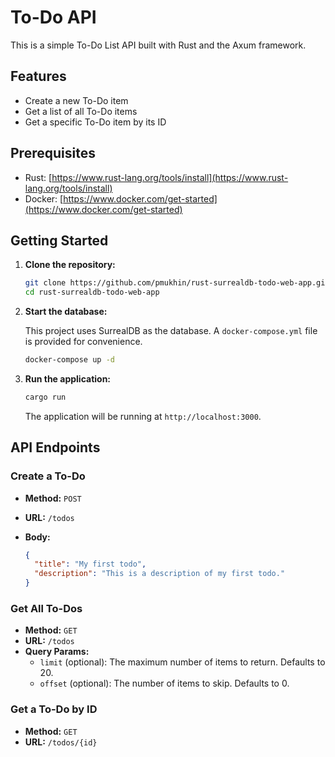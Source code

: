 # To-Do API

This is a simple To-Do List API built with Rust and the Axum framework.

## Features

* Create a new To-Do item
* Get a list of all To-Do items
* Get a specific To-Do item by its ID

## Prerequisites

* Rust: [https://www.rust-lang.org/tools/install](https://www.rust-lang.org/tools/install)
* Docker: [https://www.docker.com/get-started](https://www.docker.com/get-started)

## Getting Started

1. **Clone the repository:**

   ```bash
   git clone https://github.com/pmukhin/rust-surrealdb-todo-web-app.git
   cd rust-surrealdb-todo-web-app
   ```

2. **Start the database:**

   This project uses SurrealDB as the database. A `docker-compose.yml` file is provided for convenience.

   ```bash
   docker-compose up -d
   ```

3. **Run the application:**

   ```bash
   cargo run
   ```

   The application will be running at `http://localhost:3000`.

## API Endpoints

### Create a To-Do

* **Method:** `POST`
* **URL:** `/todos`
* **Body:**

  ```json
  {
    "title": "My first todo",
    "description": "This is a description of my first todo."
  }
  ```

### Get All To-Dos

* **Method:** `GET`
* **URL:** `/todos`
* **Query Params:**
  * `limit` (optional): The maximum number of items to return. Defaults to 20.
  * `offset` (optional): The number of items to skip. Defaults to 0.

### Get a To-Do by ID

* **Method:** `GET`
* **URL:** `/todos/{id}`
